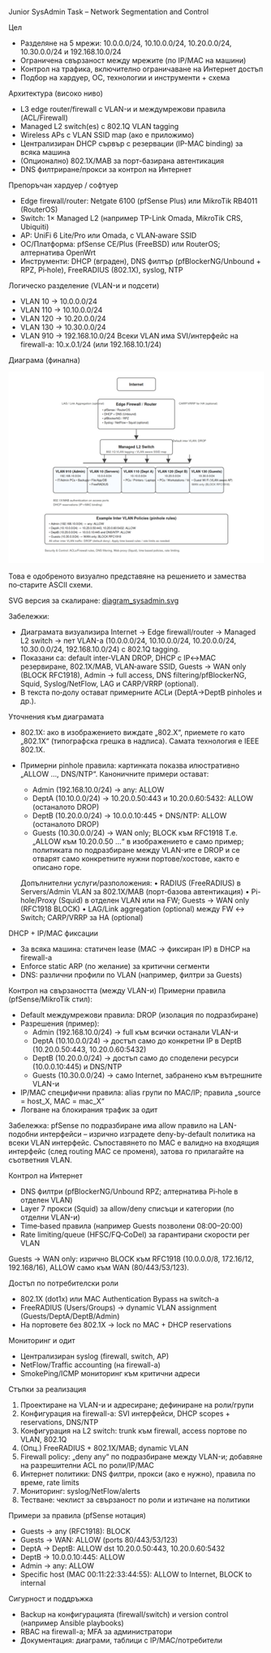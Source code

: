 Junior SysAdmin Task – Network Segmentation and Control

Цел
- Разделяне на 5 мрежи: 10.0.0.0/24, 10.10.0.0/24, 10.20.0.0/24, 10.30.0.0/24 и 192.168.10.0/24
- Ограничена свързаност между мрежите (по IP/MAC на машини)
- Контрол на трафика, включително ограничаване на Интернет достъп
- Подбор на хардуер, ОС, технологии и инструменти + схема

Архитектура (високо ниво)
- L3 edge router/firewall с VLAN-и и междумрежови правила (ACL/Firewall)
- Managed L2 switch(es) с 802.1Q VLAN tagging
- Wireless APs с VLAN SSID map (ако е приложимо)
- Централизиран DHCP сървър с резервации (IP-MAC binding) за всяка машина
- (Опционално) 802.1X/MAB за порт-базирана автентикация
- DNS филтриране/прокси за контрол на Интернет

Препоръчан хардуер / софтуер
- Edge firewall/router: Netgate 6100 (pfSense Plus) или MikroTik RB4011 (RouterOS)
- Switch: 1× Managed L2 (например TP-Link Omada, MikroTik CRS, Ubiquiti)
- AP: UniFi 6 Lite/Pro или Omada, с VLAN‑aware SSID
- ОС/Платформа: pfSense CE/Plus (FreeBSD) или RouterOS; алтернатива OpenWrt
- Инструменти: DHCP (вграден), DNS филтър (pfBlockerNG/Unbound + RPZ, Pi‑hole), FreeRADIUS (802.1X), syslog, NTP

Логическо разделение (VLAN-и и подсети)
- VLAN 10 → 10.0.0.0/24
- VLAN 110 → 10.10.0.0/24
- VLAN 120 → 10.20.0.0/24
- VLAN 130 → 10.30.0.0/24
- VLAN 910 → 192.168.10.0/24
Всеки VLAN има SVI/интерфейс на firewall-а: 10.x.0.1/24 (или 192.168.10.1/24)

Диаграма (финална)

![Segmentation & Control – Network Diagram (PNG)](diagram_sysadmin.png)

Това е одобреното визуално представяне на решението и замества по‑старите ASCII схеми.

SVG версия за скалиране: [diagram_sysadmin.svg](diagram_sysadmin.svg)

Забележки:
- Диаграмата визуализира Internet → Edge firewall/router → Managed L2 switch → пет VLAN-а (10.0.0.0/24, 10.10.0.0/24, 10.20.0.0/24, 10.30.0.0/24, 192.168.10.0/24) с 802.1Q tagging.
- Показани са: default inter‑VLAN DROP, DHCP с IP↔MAC резервиране, 802.1X/MAB, VLAN‑aware SSID, Guests → WAN only (BLOCK RFC1918), Admin → full access, DNS filtering/pfBlockerNG, Squid, Syslog/NetFlow, LAG и CARP/VRRP (optional).
- В текста по‑долу остават примерните ACLи (DeptA→DeptB pinholes и др.).

Уточнения към диаграмата
- 802.1X: ако в изображението виждате „802.X“, приемете го като „802.1X“ (типографска грешка в надписа). Самата технология е IEEE 802.1X.
- Примерни pinhole правила: картинката показва илюстративно „ALLOW …, DNS/NTP“. Каноничните примери остават:
  - Admin (192.168.10.0/24) → any: ALLOW
  - DeptA (10.10.0.0/24) → 10.20.0.50:443 и 10.20.0.60:5432: ALLOW (останалото DROP)
  - DeptB (10.20.0.0/24) → 10.0.0.10:445 + DNS/NTP: ALLOW (останалото DROP)
  - Guests (10.30.0.0/24) → WAN only; BLOCK към RFC1918
  Т.е. „ALLOW към 10.20.0.50 …“ в изображението е само пример; политиката по подразбиране между VLAN-ите е DROP и се отварят само конкретните нужни портове/хостове, както е описано горе.

  Допълнителни услуги/разположения:
  • RADIUS (FreeRADIUS) в Servers/Admin VLAN за 802.1X/MAB (порт-базова автентикация)
  • Pi-hole/Proxy (Squid) в отделен VLAN или на FW; Guests → WAN only (RFC1918 BLOCK)
  • LAG/Link aggregation (optional) между FW ↔ Switch; CARP/VRRP за HA (optional)


DHCP + IP/MAC фиксации
- За всяка машина: статичен lease (MAC → фиксиран IP) в DHCP на firewall-а
- Enforce static ARP (по желание) за критични сегменти
- DNS: различни профили по VLAN (например, филтри за Guests)

Контрол на свързаността (между VLAN-и)
Примерни правила (pfSense/MikroTik стил):
- Default междумрежови правила: DROP (изолация по подразбиране)
- Разрешения (пример):
  - Admin (192.168.10.0/24) → full към всички останали VLAN-и
  - DeptA (10.10.0.0/24) → достъп само до конкретни IP в DeptB (10.20.0.50:443, 10.20.0.60:5432)
  - DeptB (10.20.0.0/24) → достъп само до споделени ресурси (10.0.0.10:445) и DNS/NTP
  - Guests (10.30.0.0/24) → само Internet, забранено към вътрешните VLAN-и
- IP/MAC специфични правила: alias групи по MAC/IP; правила „source = host_X, MAC = mac_X“
- Логване на блокирания трафик за одит

Забележка: pfSense по подразбиране има allow правило на LAN-подобни интерфейси – изрично изградете deny-by-default политика на всеки VLAN интерфейс. Съпоставянето по MAC е валидно на входящия интерфейс (след routing MAC се променя), затова го прилагайте на съответния VLAN.

Контрол на Интернет
- DNS филтри (pfBlockerNG/Unbound RPZ; алтернатива Pi‑hole в отделен VLAN)
- Layer 7 прокси (Squid) за allow/deny списъци и категории (по отделни VLAN-и)
- Time‑based правила (например Guests позволени 08:00–20:00)
- Rate limiting/queue (HFSC/FQ‑CoDel) за гарантирани скорости per VLAN

Guests → WAN only: изрично BLOCK към RFC1918 (10.0.0.0/8, 172.16/12, 192.168/16), ALLOW само към WAN (80/443/53/123).

Достъп по потребителски роли
- 802.1X (dot1x) или MAC Authentication Bypass на switch-а
- FreeRADIUS (Users/Groups) → dynamic VLAN assignment (Guests/DeptA/DeptB/Admin)
- На портовете без 802.1X → lock по MAC + DHCP reservations

Мониторинг и одит
- Централизиран syslog (firewall, switch, AP)
- NetFlow/Traffic accounting (на firewall-а)
- SmokePing/ICMP мониторинг към критични адреси

Стъпки за реализация
1) Проектиране на VLAN-и и адресиране; дефиниране на роли/групи
2) Конфигурация на firewall-а: SVI интерфейси, DHCP scopes + reservations, DNS/NTP
3) Конфигурация на L2 switch: trunk към firewall, access портове по VLAN, 802.1Q
4) (Опц.) FreeRADIUS + 802.1X/MAB; dynamic VLAN
5) Firewall policy: „deny any“ по подразбиране между VLAN-и; добавяне на разрешителни ACL по роли/IP/MAC
6) Интернет политики: DNS филтри, прокси (ако е нужно), правила по време, rate limits
7) Мониторинг: syslog/NetFlow/alerts
8) Тестване: чеклист за свързаност по роли и изтичане на политики

Примери за правила (pfSense нотация)
- Guests → any (RFC1918): BLOCK
- Guests → WAN: ALLOW (ports 80/443/53/123)
- DeptA → DeptB: ALLOW dst 10.20.0.50:443, 10.20.0.60:5432
- DeptB → 10.0.0.10:445: ALLOW
- Admin → any: ALLOW
- Specific host (MAC 00:11:22:33:44:55): ALLOW to Internet, BLOCK to internal

Сигурност и поддръжка
- Backup на конфигурацията (firewall/switch) и version control (например Ansible playbooks)
- RBAC на firewall-а; MFA за администратори
- Документация: диаграми, таблици с IP/MAC/потребители
